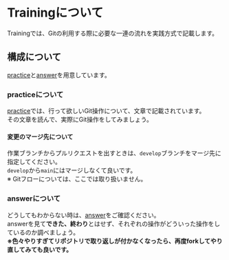 # Trainingについて

Trainingでは、Gitの利用する際に必要な一連の流れを実践方式で記載します。  

## 構成について

[practice](./practice)と[answer](./answer)を用意しています。  

### practiceについて

[practice](./practice)では、行って欲しいGit操作について、文章で記載されています。  
その文章を読んで、実際にGit操作をしてみましょう。

#### 変更のマージ先について

作業ブランチからプルリクエストを出すときは、`develop`ブランチをマージ先に指定してください。  
`develop`から`main`にはマージしなくて良いです。  
※ Gitフローについては、ここでは取り扱いません。

### answerについて

どうしてもわからない時は、[answer](./answer)をご確認ください。  
answerを見て**できた、終わり**とはせず、それぞれの操作がどういった操作をしているのか調べましょう。  
**※色々やりすぎてリポジトリで取り返しが付かなくなったら、再度forkしてやり直してみても良いです。**

